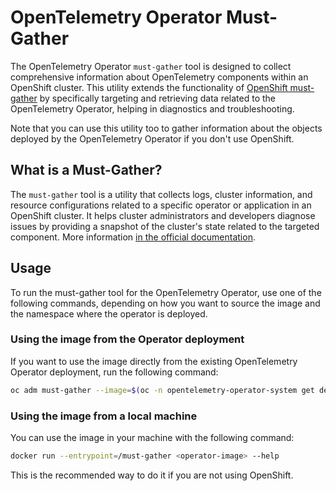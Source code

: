# OpenTelemetry Operator Must-Gather

The OpenTelemetry Operator `must-gather` tool is designed to collect comprehensive information about OpenTelemetry components within an OpenShift cluster. This utility extends the functionality of [OpenShift must-gather](https://github.com/openshift/must-gather) by specifically targeting and retrieving data related to the OpenTelemetry Operator, helping in diagnostics and troubleshooting.

Note that you can use this utility too to gather information about the objects deployed by the OpenTelemetry Operator if you don't use OpenShift.

## What is a Must-Gather?

The `must-gather` tool is a utility that collects logs, cluster information, and resource configurations related to a specific operator or application in an OpenShift cluster. It helps cluster administrators and developers diagnose issues by providing a snapshot of the cluster's state related to the targeted component. More information [in the official documentation](https://docs.openshift.com/container-platform/4.16/support/gathering-cluster-data.html).

## Usage

To run the must-gather tool for the OpenTelemetry Operator, use one of the following commands, depending on how you want to source the image and the namespace where the operator is deployed.

### Using the image from the Operator deployment

If you want to use the image directly from the existing OpenTelemetry Operator deployment, run the following command:

```sh
oc adm must-gather --image=$(oc -n opentelemetry-operator-system get deployment.apps/opentelemetry-operator-controller-manager -o jsonpath='{.spec.template.spec.containers[?(@.name == "manager")].image}') -- /must-gather --namespace opentelemetry-operator-system
```

### Using the image from a local machine

You can use the image in your machine with the following command:
```sh
docker run --entrypoint=/must-gather <operator-image> --help
```

This is the recommended way to do it if you are not using OpenShift.